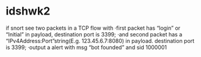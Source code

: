 # idshwk2
if snort see two packets in a TCP flow with 
·first packet has “login” or “Initial” in payload, destination port is 3399;
·and second packet has a “IPv4Address:Port”string(E.g. 123.45.6.7:8080) in payload. destination port is 3399;
·output a alert with msg “bot founded” and sid 1000001
